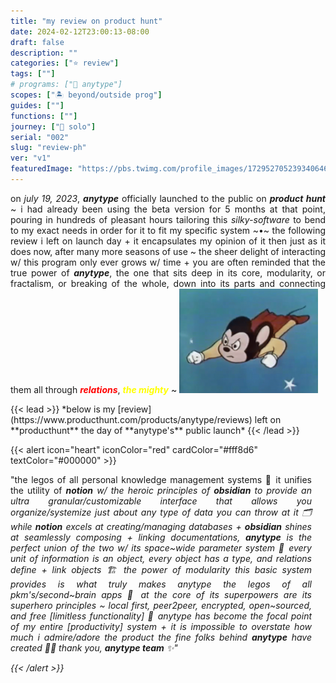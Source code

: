 ```yaml
---
title: "my review on product hunt"
date: 2024-02-12T23:00:13-08:00
draft: false
description: ""
categories: ["⭐️ review"]
tags: [""]
# programs: ["🦎 anytype"]
scopes: ["🏝 beyond/outside prog"]
guides: [""]
functions: [""]
journey: ["🎣 solo"]
serial: "002"
slug: "review-ph"
ver: "v1"
featuredImage: "https://pbs.twimg.com/profile_images/1729527052393406465/P3nMEB0B_400x400.jpg"
---
```

<p style="text-align: justify;">
on <i>july 19, 2023</i>, <b><i>anytype</i></b> officially launched to the public on <b><i>product hunt</i></b> ~ i had already been using the beta version for 5 months at that point, pouring in hundreds of pleasant hours tailoring this <i>silky-software</i> to bend to my exact needs in order for it to fit  my specific system ~•~ the following review i left on launch day + it encapsulates my opinion of it then just as it does now, after many more seasons of use ~ the sheer delight of interacting w/ this program only ever grows w/ time + you are often reminded that the true power of <b><i>anytype</i></b>, the one that sits deep in its core, modularity, or fractalism, or breaking of the whole, down into its parts and connecting them all through <b><i style="color: red;">relations</i></b>, <b><i style="color: yellow;">the mighty</i></b> ~

<img src="img/mighty.gif" width="222px">
</p>
{{< lead >}}
*below is my [review](https://www.producthunt.com/products/anytype/reviews) left on **producthunt** the day of **anytype's** public launch*
{{< /lead >}}

{{< alert icon="heart" iconColor="red" cardColor="#fff8d6" textColor="#000000" >}}
<p style="text-align: justify; padding-right: 22px">
"the legos of all personal knowledge management systems 🧠 it unifies the utility of <b><i textColor="#000000">notion<i/></b> w/ the heroic principles of <b><i textColor="#000000">obsidian<i/></b> to provide an ultra granular/customizable interface that allows you organize/systemize just about any type of data you can throw at it 🗂 while <b><i textColor="#000000">notion<i/></b> <i>excels</i> at creating/managing databases + <b><i textColor="#000000">obsidian<i/></b> shines at seamlessly composing + linking documentations, <b><i textColor="#000000">anytype<i/></b> is the perfect union of the two w/ its space~wide parameter system 🧱 every unit of information is an object, every object has a type, and relations define + link objects 🏗 the power of modularity this basic system provides is what truly makes anytype the legos of all pkm's/second~brain apps 👑 at the core of its superpowers are its superhero principles ~ local first, peer2peer, encrypted, open~sourced, and free [limitless functionality] 💎 anytype has become the focal point of my entire [productivity] system + it is impossible to overstate how much i admire/adore the product the fine folks behind <b><i textColor="#000000">anytype<i/></b> have created 🙏🏽 thank you, <b><i textColor="#000000">anytype team<i/></b> ✨"
</p>
{{< /alert >}}




<!-- research
{{< lead >}}
*below is my [review](https://www.producthunt.com/products/anytype/reviews) left on producthunt the day of their public launch*
{{< /lead >}}

{{< alert icon="heart" iconColor="red" cardColor="#fff8d6" textColor="#000000" >}}
<p style="text-align: justify; padding-right: 22px">
"the legos of all personal knowledge management systems 🧠 it unifies the utility of <b><i textColor="#000000">notion<i/></b> w/ the heroic principles of <b><i textColor="#000000">obsidian<i/></b> to provide an ultra granular/customizable interface that allows you organize/systemize just about any type of data you can throw at it 🗂 while <b><i textColor="#000000">notion<i/></b> <i>excels</i> at creating/managing databases + <b><i textColor="#000000">obsidian<i/></b> shines at seamlessly composing + linking documentations, <b><i textColor="#000000">anytype<i/></b> is the perfect union of the two w/ its space~wide parameter system 🧱 every unit of information is an object, every object has a type, and relations define + link objects 🏗 the power of modularity this basic system provides is what truly makes anytype the legos of all pkm's/second~brain apps 👑 at the core of its superpowers are its superhero principles ~ local first, peer2peer, encrypted, open~sourced, and free [limitless functionality] 💎 anytype has become the focal point of my entire [productivity] system + it is impossible to overstate how much i admire/adore the product the fine folks behind <b><i textColor="#000000">anytype<i/></b> have created 🙏🏽 thank you, <b><i textColor="#000000">anytype team<i/></b> ✨"
</p>
{{< /alert >}}


~ the sheer delight of interacting w/ this program only ever grows w/ time + the true power of anytype that lies deep in its core reminds you often that it's might lies in the


-->
